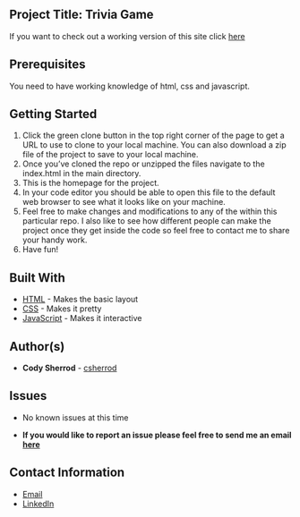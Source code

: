 ## Project Title: Trivia Game

If you want to check out a working version of this site click [here](https://csherrod.github.io/TriviaGame)

## Prerequisites

You need to have working knowledge of html, css and javascript.

## Getting Started
1.  Click the green clone button in the top right corner of the page to get a URL to use to clone to your local machine. You can also download a zip file of the project to save to your local machine.
2.  Once you’ve cloned the repo or unzipped the files navigate to the index.html in the main directory.
3. This is the homepage for the project.
4. In your code editor you should be able to open this file to the default web browser to see what it looks like on your machine.
5. Feel free to make changes and modifications to any of the within this particular repo. I also like to see how different people can make the project once they get inside the code so feel free to contact me to share your handy work.
6. Have fun!

## Built With
* [HTML](https://developer.mozilla.org/en-US/docs/Web/HTML) - Makes the basic layout
* [CSS](https://developer.mozilla.org/en-US/docs/Web/CSS) - Makes it pretty
* [JavaScript](https://developer.mozilla.org/en-US/docs/Web/JavaScript) - Makes it interactive

## Author(s)
* **Cody Sherrod** - [csherrod](https://github.com/csherrod)

## Issues
* No known issues at this time

* **If you would like to report an issue please feel free to send me an email [here](mailto:w.cody.sherrod@gmail.com)**

## Contact Information
* [Email](mailto:w.cody.sherrod@gmail.com)
* [LinkedIn](www.linkedin.com/in/cody-sherrod)
